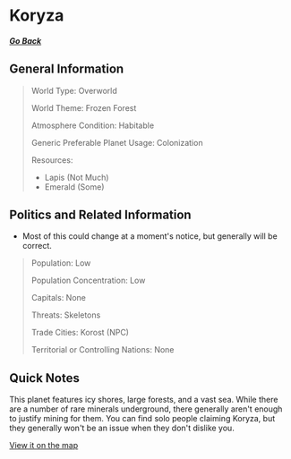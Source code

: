 # Koryza

##### [Go Back](/wiki/space#planets)

## General Information

> World Type: Overworld
>
> World Theme: Frozen Forest
>
> Atmosphere Condition: Habitable
>
> Generic Preferable Planet Usage: Colonization
>
> Resources:
> - Lapis (Not Much)
> - Emerald (Some)

## Politics and Related Information

* Most of this could change at a moment's notice, but generally will be correct.

> Population: Low
>
> Population Concentration: Low
>
> Capitals: None
>
> Threats: Skeletons
>
> Trade Cities: Korost (NPC)
>
> Territorial or Controlling Nations: None

## Quick Notes

This planet features icy shores, large forests, and a vast sea. While there are a number of rare minerals underground, there generally aren't enough to justify mining for them. You can find solo people claiming Koryza, but they generally won't be an issue when they don't dislike you.

[View it on the map](https://dynmap.starlegacy.net/?worldname=Koryza)
